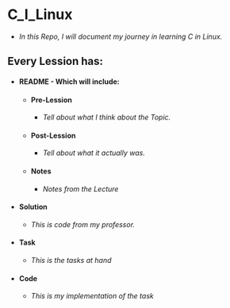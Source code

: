 # C_I_Linux
* *In this Repo, I will document my journey in learning C in Linux.*

## Every Lession has:
* #### README - Which will include:
    * #### Pre-Lession
        * *Tell about what I think about the Topic.*
    * #### Post-Lession
        * *Tell about what it actually was.*
    * #### Notes
        * *Notes from the Lecture*
* #### Solution
    * *This is code from my professor.*
* #### Task
    * *This is the tasks at hand*
* #### Code
    * *This is my implementation of the task*
